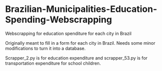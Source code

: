 # Brazilian-Municipalities-Education-Spending-Webscrapping
Webscrapping for education spenditure for each city in Brazil

Originally meant to fill in a form for each city in Brazil. Needs some minor modifications to turn it into a database.

Scrapper_2.py is for education expenditure and scrapper_53.py is for transportation expenditure for school children.
